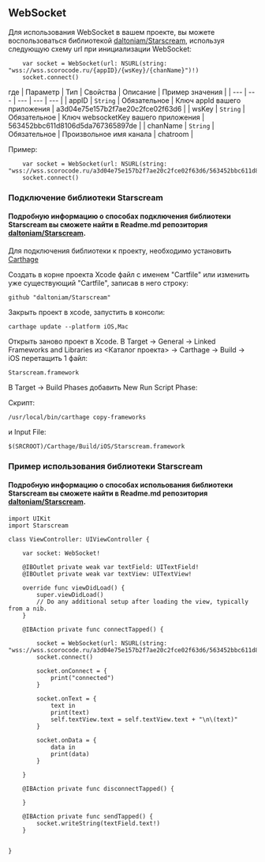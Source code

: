 <a name="WebSocket"></a>

## WebSocket

Для использования WebSocket в вашем проекте, вы можете воспользоваться библиотекой [daltoniam/Starscream](https://github.com/daltoniam/Starscream), используя следующую схему url при инициализации WebSocket: 

```
    var socket = WebSocket(url: NSURL(string: "wss://wss.scorocode.ru/{appID}/{wsKey}/{chanName}")!)
    socket.connect()
```
где
| Параметр | Тип | Свойства | Описание | Пример значения |
| --- | --- | --- | --- | --- | 
| appID | <code>String</code> | Обязательное | Ключ appId вашего приложения | a3d04e75e157b2f7ae20c2fce02f63d6 |
| wsKey | <code>String</code> | Обязательное | Ключ websocketKey вашего приложения | 563452bbc611d8106d5da767365897de |
| chanName | <code>String</code> | Обязательное | Произвольное имя канала | chatroom |

Пример:
```
    var socket = WebSocket(url: NSURL(string: "wss://wss.scorocode.ru/a3d04e75e157b2f7ae20c2fce02f63d6/563452bbc611d8106d5da767365897de/chatroom")!)
    socket.connect()
```

### Подключение библиотеки Starscream

#### Подробную информацию о способах подключения библиотеки Starscream вы сможете найти в Readme.md репозитория [daltoniam/Starscream](https://github.com/daltoniam/Starscream).


Для подключения библиотеки к проекту, необходимо установить [Carthage](https://github.com/Carthage/Carthage)
 
Cоздать в корне проекта Xcode файл с именем "Cartfile" или изменить уже существующий "Cartfile", записав в него строку:

```
github "daltoniam/Starscream"
```

Закрыть проект в xcode, запустить в консоли:
```
carthage update --platform iOS,Mac
```

Открыть заново проект в Xcode. В Target -> General -> Linked Frameworks and Libraries из <Каталог проекта> -> Carthage -> Build -> iOS перетащить 1 файл:
```
Starscream.framework
```

В Target -> Build Phases добавить New Run Script Phase:

Скрипт:
```
/usr/local/bin/carthage copy-frameworks
```

и Input File:
```
$(SRCROOT)/Carthage/Build/iOS/Starscream.framework
```

### Пример использования библиотеки Starscream

#### Подробную информацию о способах испольования библиотеки Starscream вы сможете найти в Readme.md репозитория [daltoniam/Starscream](https://github.com/daltoniam/Starscream).

```
import UIKit
import Starscream

class ViewController: UIViewController {
    
    var socket: WebSocket!

    @IBOutlet private weak var textField: UITextField!
    @IBOutlet private weak var textView: UITextView!
    
    override func viewDidLoad() {
        super.viewDidLoad()
        // Do any additional setup after loading the view, typically from a nib.
    }

    @IBAction private func connectTapped() {
        
        socket = WebSocket(url: NSURL(string: "wss://wss.scorocode.ru/a3d04e75e157b2f7ae20c2fce02f63d6/563452bbc611d8106d5da767365897de/chatroom")!)
        socket.connect()
        
        socket.onConnect = {
            print("connected")
        }
        
        socket.onText = {
            text in
            print(text)
            self.textView.text = self.textView.text + "\n\(text)"
        }
        
        socket.onData = {
            data in
            print(data)
        }
        
    }
    
    @IBAction private func disconnectTapped() {
        
    }
    
    @IBAction private func sendTapped() {
        socket.writeString(textField.text!)
    }
    

}
```